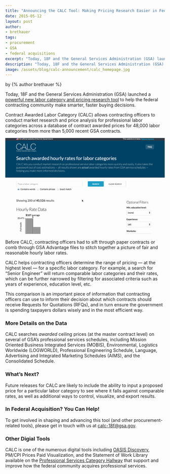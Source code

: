```yaml
---
title: "Announcing the CALC Tool: Making Pricing Research Easier in Federal Procurement"
date: 2015-05-12
layout: post
author:
- brethauer
tags:
- procurement
- GSA
- federal acquisitions
excerpt: "Today, 18F and the General Services Administration (GSA) launched a powerful new labor category and pricing research tool to help the federal contracting community make smarter, faster buying decisions."
description: "Today, 18F and the General Services Administration (GSA) launched a powerful new labor category and pricing research tool to help the federal contracting community make smarter, faster buying decisions."
image: /assets/blog/calc-announcement/calc_homepage.jpg
---
```


<p class="authors">
  by {% author brethauer %}
</p>

Today, 18F and the General Services Administration (GSA) launched a [powerful new labor category and pricing research tool](https://calc.gsa.gov) to help the federal contracting
community make smarter, faster buying decisions.

Contract Awarded Labor Category (CALC) allows contracting officers to
conduct market research and price analysis for professional labor
categories across a database of contract awarded prices for 48,000 labor
categories from more than 5,000 recent GSA contracts.

![Gif of a sample CALC search](/assets/blog/calc-announcement/calc_demo.gif)

Before CALC, contracting officers had to sift through paper contracts or
comb through GSA Advantage files to stitch together a picture of fair
and reasonable hourly labor rates.

CALC helps contracting officers determine the range of pricing — at the
highest level — for a specific labor category. For example, a search
for “Senior Engineer” will return comparable labor categories and their
rates, which can be further narrowed by filtering for associated
criteria such as years of experience, education level, etc.

This comparison is an important piece of information that contracting
officers can use to inform their decision about which contracts should
receive Requests for Quotations (RFQs), and in turn ensure the
government is spending taxpayers dollars wisely and in the most
efficient way.

### More Details on the Data

CALC searches *awarded* ceiling prices (at the master contract level) on several of GSA’s professional services schedules, including Mission Oriented Business Integrated Services (MOBIS), Environmental, Logistics Worldwide (LOGWORLD), Professional Engineering Schedule, Language, Advertising and Integrated Marketing
Schedules (AIMS), and the Consolidated Schedule.

### What’s Next?

Future releases for CALC are likely to include the ability to input a
proposed price for a particular labor category to see where it falls
against comparable rates, as well as additional ways to control,
visualize, and export results.

### In Federal Acquisition? You Can Help!

To get involved in shaping and advancing this tool (and other
procurement-related tools), please get in touch with us at
[calc-18f@gsa.](mailto:calc-18f@gsa.gov)[gov](mailto:calc-18f@gsa.gov).

### Other Digial Tools

CALC is one of the numerous digital tools including [OASIS Discovery](http://www.oasisdiscovery.com/), PM/CPI Prices Paid Visualization, and the Statement of Work Library available on the [Professional Services Category Hallway](https://hallways.cap.gsa.gov/) that support and improve how the federal community acquires professional services.
